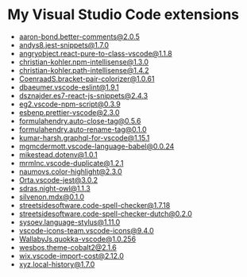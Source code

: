 # My Visual Studio Code extensions

-   aaron-bond.better-comments@2.0.5
-   andys8.jest-snippets@1.7.0
-   angryobject.react-pure-to-class-vscode@1.1.8
-   christian-kohler.npm-intellisense@1.3.0
-   christian-kohler.path-intellisense@1.4.2
-   CoenraadS.bracket-pair-colorizer@1.0.61
-   dbaeumer.vscode-eslint@1.9.1
-   dsznajder.es7-react-js-snippets@2.4.3
-   eg2.vscode-npm-script@0.3.9
-   esbenp.prettier-vscode@2.3.0
-   formulahendry.auto-close-tag@0.5.6
-   formulahendry.auto-rename-tag@0.1.0
-   kumar-harsh.graphql-for-vscode@1.15.1
-   mgmcdermott.vscode-language-babel@0.0.24
-   mikestead.dotenv@1.0.1
-   mrmlnc.vscode-duplicate@1.2.1
-   naumovs.color-highlight@2.3.0
-   Orta.vscode-jest@3.0.2
-   sdras.night-owl@1.1.3
-   silvenon.mdx@0.1.0
-   streetsidesoftware.code-spell-checker@1.7.18
-   streetsidesoftware.code-spell-checker-dutch@0.2.0
-   sysoev.language-stylus@1.11.0
-   vscode-icons-team.vscode-icons@9.4.0
-   WallabyJs.quokka-vscode@1.0.256
-   wesbos.theme-cobalt2@2.1.6
-   wix.vscode-import-cost@2.12.0
-   xyz.local-history@1.7.0
